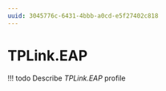 ```yaml
---
uuid: 3045776c-6431-4bbb-a0cd-e5f27402c818
---
```



# TPLink.EAP


<!-- prettier-ignore -->
!!! todo
    Describe *TPLink.EAP* profile
